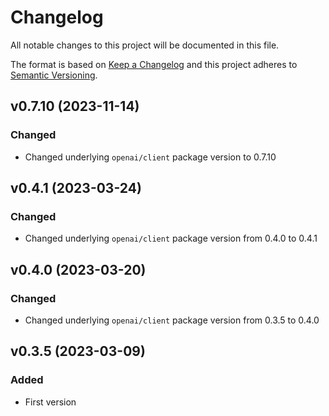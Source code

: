 # Changelog
All notable changes to this project will be documented in this file.

The format is based on [Keep a Changelog](http://keepachangelog.com/)
and this project adheres to [Semantic Versioning](http://semver.org/).

## v0.7.10 (2023-11-14)
### Changed
- Changed underlying `openai/client` package version to 0.7.10

## v0.4.1 (2023-03-24)
### Changed
- Changed underlying `openai/client` package version from 0.4.0 to 0.4.1

## v0.4.0 (2023-03-20)
### Changed
- Changed underlying `openai/client` package version from 0.3.5 to 0.4.0

## v0.3.5 (2023-03-09)
### Added
- First version
